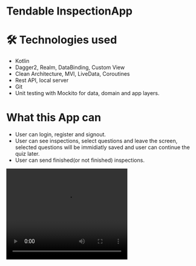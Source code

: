 # Tendable InspectionApp

# 🛠 Technologies used

- Kotlin
- Dagger2, Realm, DataBinding, Custom View
- Clean Architecture, MVI, LiveData, Coroutines
- Rest API, local server
- Git
- Unit testing with Mockito for data, domain and app layers.
 
# What this App can

- User can login, register and signout.
- User can see inspections, select questions and leave the screen, selected questions will be immidiatly saved and user can continue the quiz later.
- User can send finished(or not finished) inspections.

<video width="320" height="240" controls>
  <source src="inspectionApp_video.mov" type="video/mp4">
</video>
